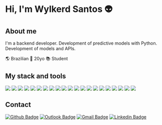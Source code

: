 # Hi, I'm Wylkerd Santos :alien:

## About me
I'm a backend developer. 
Development of predictive models with Python. Development of models and APIs. 

:earth_americas: Brazilian
:birthday: 20yo
:books: Student

## My stack and tools
<img src="https://img.shields.io/badge/git%20-%23F05033.svg?&style=for-the-badge&logo=git&logoColor=white"/> <img src="https://img.shields.io/badge/github%20-%23121011.svg?&style=for-the-badge&logo=github&logoColor=white"/> <img src="https://img.shields.io/badge/docker%20-%230db7ed.svg?&style=for-the-badge&logo=docker&logoColor=white"/> <img src="https://img.shields.io/badge/html5%20-%23E34F26.svg?&style=for-the-badge&logo=html5&logoColor=white"/> <img src="https://img.shields.io/badge/css3%20-%231572B6.svg?&style=for-the-badge&logo=css3&logoColor=white"/> <img src="https://img.shields.io/badge/python%20-%2314354C.svg?&style=for-the-badge&logo=python&logoColor=white"/> <img src="https://img.shields.io/badge/c%23%20-%23239120.svg?&style=for-the-badge&logo=c-sharp&logoColor=white"/> <img src="https://img.shields.io/badge/java-%23ED8B00.svg?&style=for-the-badge&logo=java&logoColor=white"/> <img src="https://img.shields.io/badge/javascript%20-%23323330.svg?&style=for-the-badge&logo=javascript&logoColor=yellow"/> <img src="https://img.shields.io/badge/node.js%20-%2343853D.svg?&style=for-the-badge&logo=node.js&logoColor=white"/> <img src="https://img.shields.io/badge/angular.js%20-%23E23237.svg?&style=for-the-badge&logo=angularjs&logoColor=white"/> <img src="https://img.shields.io/badge/bootstrap%20-%23563D7C.svg?&style=for-the-badge&logo=bootstrap&logoColor=white"/> <img src="https://img.shields.io/badge/spring%20-%236DB33F.svg?&style=for-the-badge&logo=spring&logoColor=white"/> <img src="https://img.shields.io/badge/express.js%20-%23404d59.svg?&style=for-the-badge"/> <img src="https://img.shields.io/badge/webpack%20-%238DD6F9.svg?&style=for-the-badge&logo=webpack&logoColor=black" />  <img src="https://img.shields.io/badge/azure%20-%230072C6.svg?&style=for-the-badge&logo=azure-devops&logoColor=white"/> <img src="https://img.shields.io/badge/mysql-%2300f.svg?&style=for-the-badge&logo=mysql&logoColor=white"/> <img src ="https://img.shields.io/badge/postgres-%23316192.svg?&style=for-the-badge&logo=postgresql&logoColor=white"/> <img src ="https://img.shields.io/badge/MongoDB-%234ea94b.svg?&style=for-the-badge&logo=mongodb&logoColor=white"/> <img src="https://img.shields.io/badge/pandas%20-%23150458.svg?&style=for-the-badge&logo=pandas&logoColor=white" /> <img src="https://img.shields.io/badge/numpy%20-%23013243.svg?&style=for-the-badge&logo=numpy&logoColor=white" />

## Contact
[![Github Badge](https://img.shields.io/badge/-Github-000?style=flat-square&logo=Github&logoColor=white&link=https://github.com/wylkerd)](https://github.com/wylkerd)
[![Outlook Badge](https://img.shields.io/badge/-Outlook-blue?style=flat-square&logo=Gmail&logoColor=white&link=wylkerd@hotmail.com)](mailto:wylkerd@hotmail.com)
[![Gmail Badge](https://img.shields.io/badge/-Gmail-red?style=flat-square&logo=Gmail&logoColor=white&link=wylkerdsantosoficial@gmail.com)](wylkerdsantosoficial@gmail.com)
[![Linkedin Badge](https://img.shields.io/badge/-LinkedIn-blue?style=flat-square&logo=Linkedin&logoColor=white&link=https://www.linkedin.com/in/wylkerdsantossilva/)](https://www.linkedin.com/in/wylkerdsantossilva/)

